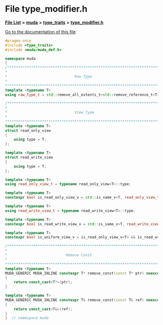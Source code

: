 

# File type\_modifier.h

[**File List**](files.md) **>** [**muda**](dir_be047e8c00f93e2e88c2a417393a7f42.md) **>** [**type\_traits**](dir_604bea9d06d02462c18f7966e507987c.md) **>** [**type\_modifier.h**](type__modifier_8h.md)

[Go to the documentation of this file](type__modifier_8h.md)


```C++
#pragma once
#include <type_traits>
#include <muda/muda_def.h>

namespace muda
{
/*************************************************************************
* 
*                               Raw Type
* 
*************************************************************************/
template <typename T>
using raw_type_t = std::remove_all_extents_t<std::remove_reference_t<T>>;

/*************************************************************************
* 
*                               View Type
* 
*************************************************************************/
template <typename T>
struct read_only_view
{
    using type = T;
};

template <typename T>
struct read_write_view
{
    using type = T;
};

template <typename T>
using read_only_view_t = typename read_only_view<T>::type;

template <typename T>
constexpr bool is_read_only_view_v = std::is_same_v<T, read_only_view_t<T>>;

template <typename T>
using read_write_view_t = typename read_write_view<T>::type;

template <typename T>
constexpr bool is_read_write_view_v = std::is_same_v<T, read_write_view_t<T>>;

template <typename T>
constexpr bool is_uniform_view_v = is_read_only_view_v<T> && is_read_write_view_v<T>;

/*************************************************************************
* 
*                           Remove Const
* 
*************************************************************************/
template <typename T>
MUDA_GENERIC MUDA_INLINE constexpr T* remove_const(const T* ptr) noexcept
{
    return const_cast<T*>(ptr);
}

template <typename T>
MUDA_GENERIC MUDA_INLINE constexpr T& remove_const(const T& ref) noexcept
{
    return const_cast<T&>(ref);
}
}  // namespace muda
```


